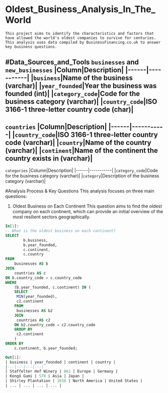 # Oldest_Business_Analysis_In_The_World
    This project aims to identify the characteristics and factors that have allowed the world's oldest companies to survive for centuries. This analysis uses data compiled by BusinessFinancing.co.uk to answer key business questions.
    
#Data_Sources_and_Tools
`businesses` and `new_businesses`
|Column|Description|
|------|-----------|
|`business`|Name of the business (varchar)|
|`year_founded`|Year the business was founded (int)|
|`category_code`|Code for the business category (varchar)|
|`country_code`|ISO 3166-1 three-letter country code (char)|
---
`countries`
|Column|Description|
|------|-----------|
|`country_code`|ISO 3166-1 three-letter country code (varchar)|
|`country`|Name of the country (varchar)|
|`continent`|Name of the continent the country exists in (varchar)|
---
`categories`
|Column|Description|
|------|-----------|
|`category_code`|Code for the business category (varchar)|
|`category`|Description of the business category (varchar)|

#Analysis Process & Key Questions
This analysis focuses on three main questions:
  1. Oldest Business on Each Continent
     This question aims to find the oldest company on each continent, which can provide an initial overview of the most resilient sectors geographically.
```sql
In[1]:
-- What is the oldest business on each continent?
SELECT 
		b.business,
		b.year_founded,
		c.continent,
		c.country
FROM 
	businesses AS b
JOIN 
	countries AS c
ON b.country_code = c.country_code
WHERE
	(b.year_founded, c.continent) IN (
	SELECT 
	 MIN(year_founded),
	 c2.continent
	FROM
	 businesses AS b2
	JOIN
	 countries AS c2 
	ON b2.country_code = c2.country_code
	GROUP BY
	 c2.continent
	)
ORDER BY
	c.continent, b.year_founded;

Out[1]:
| business | year_founded | continent | country |
|---|---|---|---|
| Staffelter Hof Winery | 862 | Europe | Germany |
| Kongō Gumi | 578 | Asia | Japan |
| Shirley Plantation | 1638 | North America | United States |
| ... | ... | ... | ... |

	
